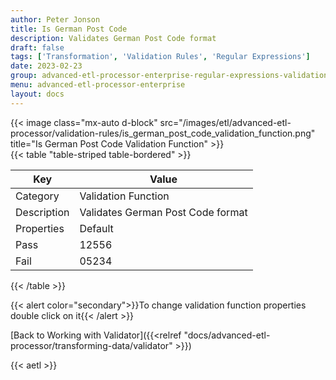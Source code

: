 ```yaml
---
author: Peter Jonson
title: Is German Post Code
description: Validates German Post Code format
draft: false
tags: ['Transformation', 'Validation Rules', 'Regular Expressions']
date: 2023-02-23
group: advanced-etl-processor-enterprise-regular-expressions-validation
menu: advanced-etl-processor-enterprise
layout: docs
---
```


{{< image class="mx-auto d-block"  src="/images/etl/advanced-etl-processor/validation-rules/is_german_post_code_validation_function.png" title="Is German Post Code Validation Function" >}}
\
{{< table "table-striped table-bordered" >}}

| Key         | Value                             |
| ----------- | --------------------------------- |
| Category    | Validation Function               |
| Description | Validates German Post Code format |
| Properties  | Default                           |
| Pass        | 12556                             |
| Fail        | 05234                             |

{{< /table >}}

{{< alert color="secondary">}}To change validation function properties double click on it{{< /alert >}}

[Back to Working with Validator]({{<relref "docs/advanced-etl-processor/transforming-data/validator" >}})

{{< aetl >}}
